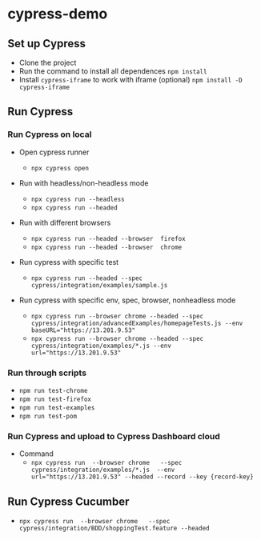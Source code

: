 # cypress-demo
## Set up Cypress 
- Clone the project
- Run the command to install all dependences
`npm install`
- Install `cypress-iframe` to work with iframe (optional)
`npm install -D cypress-iframe`

## Run Cypress
### Run Cypress on local
- Open cypress runner
    - `npx cypress open`

- Run with headless/non-headless mode
    - `npx cypress run --headless`
    - `npx cypress run --headed`

- Run with different browsers
    - `npx cypress run --headed --browser  firefox`
    - `npx cypress run --headed --browser  chrome`

- Run cypress with specific test
    - `npx cypress run --headed --spec cypress/integration/examples/sample.js`

- Run cypress with specific env, spec, browser, nonheadless mode
    - `npx cypress run --browser chrome --headed --spec cypress/integration/advancedExamples/homepageTests.js --env baseURL="https://13.201.9.53"`
    - `npx cypress run --browser chrome --headed --spec cypress/integration/examples/*.js --env url="https://13.201.9.53"`

### Run through scripts
- `npm run test-chrome`
- `npm run test-firefox`
- `npm run test-examples`
- `npm run test-pom`
### Run Cypress and upload to Cypress Dashboard cloud
- Command
    - `npx cypress run  --browser chrome   --spec cypress/integration/examples/*.js  --env url="https://13.201.9.53" --headed --record --key {record-key}`

## Run Cypress Cucumber

- `npx cypress run  --browser chrome   --spec cypress/integration/BDD/shoppingTest.feature --headed`